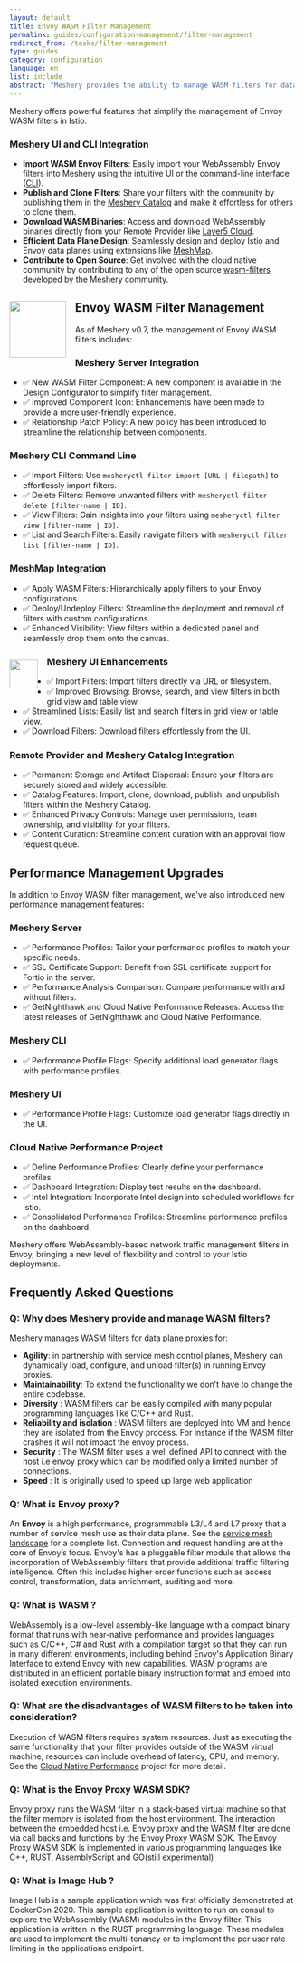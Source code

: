 ```yaml
---
layout: default
title: Envoy WASM Filter Management
permalink: guides/configuration-management/filter-management
redirect_from: /tasks/filter-management
type: guides
category: configuration
language: en
list: include
abstract: "Meshery provides the ability to manage WASM filters for data plane proxies for agility, maintainability, diversity, reliability and isolation, security, and speed."
---
```


Meshery offers powerful features that simplify the management of Envoy WASM filters in Istio.

### Meshery UI and CLI Integration

- **Import WASM Envoy Filters**: Easily import your WebAssembly Envoy filters into Meshery using the intuitive UI or the command-line interface ([CLI](https://docs.meshery.io/reference/mesheryctl#data-plane-intelligence)).
- **Publish and Clone Filters**: Share your filters with the community by publishing them in the [Meshery Catalog](https://meshery.io/catalog) and make it effortless for others to clone them.
- **Download WASM Binaries**: Access and download WebAssembly binaries directly from your Remote Provider like [Layer5 Cloud](https://meshery.layer5.io/).
- **Efficient Data Plane Design**: Seamlessly design and deploy Istio and Envoy data planes using extensions like [MeshMap](https://layer5.io/cloud-native-management/meshmap).
- **Contribute to Open Source**: Get involved with the cloud native community by contributing to any of the open source [wasm-filters](https://github.com/layer5io/wasm-filters) developed by the Meshery community.

<img src="https://mcusercontent.com/6b50be5aea3dfe1fd4c041d80/images/a07ef29a-4cf8-986e-9bd3-78db7dc00ce1.png" width="100px" style="float:left;position:relative;margin: 1rem 1rem 1rem 0rem" />

## Envoy WASM Filter Management

As of Meshery v0.7, the management of Envoy WASM filters includes:

### Meshery Server Integration

- ✅ New WASM Filter Component: A new component is available in the Design Configurator to simplify filter management.
- ✅ Improved Component Icon: Enhancements have been made to provide a more user-friendly experience.
- ✅ Relationship Patch Policy: A new policy has been introduced to streamline the relationship between components.

### Meshery CLI Command Line

- ✅ Import Filters: Use `mesheryctl filter import [URL | filepath]` to effortlessly import filters.
- ✅ Delete Filters: Remove unwanted filters with `mesheryctl filter delete [filter-name | ID]`.
- ✅ View Filters: Gain insights into your filters using `mesheryctl filter view [filter-name | ID]`.
- ✅ List and Search Filters: Easily navigate filters with `mesheryctl filter list [filter-name | ID]`.

### MeshMap Integration

- ✅ Apply WASM Filters: Hierarchically apply filters to your Envoy configurations.
- ✅ Deploy/Undeploy Filters: Streamline the deployment and removal of filters with custom configurations.
- ✅ Enhanced Visibility: View filters within a dedicated panel and seamlessly drop them onto the canvas.

<img src="https://mcusercontent.com/6b50be5aea3dfe1fd4c041d80/images/1e9c2e71-1b3e-a132-4766-8cefdc9861d2.png" width="50px" style="float:left;position:relative;margin: 1rem 1rem 1rem 0rem" />

### Meshery UI Enhancements

- ✅ Import Filters: Import filters directly via URL or filesystem.
- ✅ Improved Browsing: Browse, search, and view filters in both grid view and table view.
- ✅ Streamlined Lists: Easily list and search filters in grid view or table view.
- ✅ Download Filters: Download filters effortlessly from the UI.

### Remote Provider and Meshery Catalog Integration

- ✅ Permanent Storage and Artifact Dispersal: Ensure your filters are securely stored and widely accessible.
- ✅ Catalog Features: Import, clone, download, publish, and unpublish filters within the Meshery Catalog.
- ✅ Enhanced Privacy Controls: Manage user permissions, team ownership, and visibility for your filters.
- ✅ Content Curation: Streamline content curation with an approval flow request queue.

## Performance Management Upgrades

In addition to Envoy WASM filter management, we've also introduced new performance management features:

### Meshery Server

- ✅ Performance Profiles: Tailor your performance profiles to match your specific needs.
- ✅ SSL Certificate Support: Benefit from SSL certificate support for Fortio in the server.
- ✅ Performance Analysis Comparison: Compare performance with and without filters.
- ✅ GetNighthawk and Cloud Native Performance Releases: Access the latest releases of GetNighthawk and Cloud Native Performance.

### Meshery CLI

- ✅ Performance Profile Flags: Specify additional load generator flags with performance profiles.

### Meshery UI

- ✅ Performance Profile Flags: Customize load generator flags directly in the UI.

### Cloud Native Performance Project

- ✅ Define Performance Profiles: Clearly define your performance profiles.
- ✅ Dashboard Integration: Display test results on the dashboard.
- ✅ Intel Integration: Incorporate Intel design into scheduled workflows for Istio.
- ✅ Consolidated Performance Profiles: Streamline performance profiles on the dashboard.

Meshery offers WebAssembly-based network traffic management filters in Envoy, bringing a new level of flexibility and control to your Istio deployments.

## Frequently Asked Questions

### Q: Why does Meshery provide and manage WASM filters?

Meshery manages WASM filters for data plane proxies for:

- <strong>Agility</strong>: in partnership with service mesh control planes, Meshery can dynamically load, configure, and unload filter(s) in running Envoy proxies.
- <strong>Maintainability</strong>: To extend the functionality we don’t have to change the entire codebase.
- <strong>Diversity</strong> : WASM filters can be easily compiled with many popular programming languages like C/C++ and Rust.
- <strong>Reliability and isolation</strong> : WASM filters are deployed into VM and hence they are isolated from the Envoy process. For instance if the WASM filter crashes it will not impact the envoy process.
- <strong>Security</strong> : The WASM filter uses a well defined API to connect with the host i.e envoy proxy which can be modified only a limited number of connections.
- <strong>Speed</strong> : It is originally used to speed up large web application

### Q: What is Envoy proxy?

An <strong>Envoy</strong> is a high performance, programmable L3/L4 and L7 proxy that a number of service mesh use as their data plane. See the [service mesh landscape](https://layer5.io/service-mesh-landscape) for a complete list. Connection and request handling are at the core of Envoy’s focus. Envoy's has a pluggable filter module that allows the incorporation of WebAssembly filters that provide additional traffic filtering intelligence. Often this includes higher order functions such as access control, transformation, data enrichment, auditing and more.

### Q: What is WASM ?

WebAssembly is a low-level assembly-like language with a compact binary format that runs with near-native performance and provides languages such as C/C++, C# and Rust with a compilation target so that they can run in many different environments, including behind Envoy's Application Binary Interface to extend Envoy with new capabilities. WASM programs are distributed in an efficient portable binary instruction format and embed into isolated execution environments.

### Q: What are the disadvantages of WASM filters to be taken into consideration?

Execution of WASM filters requires system resources. Just as executing the same functionality that your filter provides outside of the WASM virtual machine, resources can include overhead of latency, CPU, and memory. See the [Cloud Native Performance](https://smp-spec.io) project for more detail.

### Q: What is the Envoy Proxy WASM SDK?

Envoy proxy runs the WASM filter in a stack-based virtual machine so that the filter memory is isolated from the host environment. The interaction between the embedded host i.e. Envoy proxy and the WASM filter are done via call backs and functions by the Envoy Proxy WASM SDK. The Envoy Proxy WASM SDK is implemented in various programming languages like C++, RUST, AssemblyScript and GO(still experimental)

### Q: What is Image Hub ?

Image Hub is a sample application which was first officially demonstrated at DockerCon 2020. This sample application is written to run on consul to explore the WebAssembly (WASM) modules in the Envoy filter. This application is written in the RUST programming language. These modules are used to implement the multi-tenancy or to implement the per user rate limiting in the applications endpoint.

